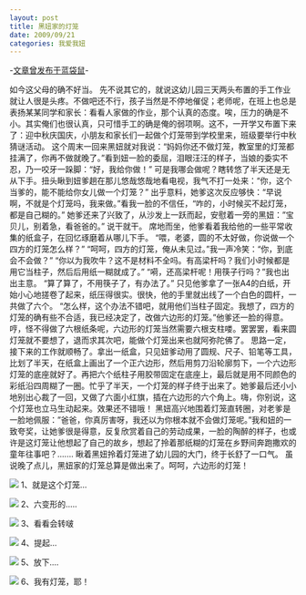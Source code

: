 ```yaml
---
layout: post
title: 黑妞家的灯笼
date: 2009/09/21
categories: 我爱我妞
---
```


-[文章曾发布于蓝袋鼠](http://landaishu.hi2net.com/home/blog_read.asp?id=4175&blogid=74862)-



 如今这父母的确不好当。
 先不说其它的，就说这幼儿园三天两头布置的手工作业就让人很是头疼。不做吧还不行，孩子当然是不停地催促；老师呢，在班上也总是表扬某某同学和家长：看看人家做的作业，那个认真的态度。唉，压力的确是不小。其实俺们也很认真，只可惜手工的确是俺的弱项啊。这不，一开学又布置下来了：迎中秋庆国庆，小朋友和家长们一起做个灯笼带到学校里来，班级要举行中秋猜谜活动。
 这个周末一回来黑妞就对我说：“妈妈你还不做灯笼，教室里的灯笼都挂满了，你再不做就晚了。”看到妞一脸的委屈，泪眼汪汪的样子，当娘的委实不忍，乃一咬牙一跺脚：“好，我给你做！”
 可是我哪会做呢？瞎转悠了半天还是无从下手。扭头瞅到妞爹趟在那儿悠哉悠哉地看电视，我气不打一处来：“你，这个当爹的，能不能给你女儿做一个灯笼？”
 出乎意料，她爹这次反应够快：“早说啊，不就是个灯笼吗，我来做。”看我一脸的不信任，“咋的，小时候买不起灯笼，都是自己糊的。”
 她爹还来了兴致了，从沙发上一跃而起，安慰着一旁的黑妞：”宝贝儿，别着急，看爸爸的。”
说干就干。
席地而坐，他爹看着我给他的一些平常收集的纸盒子，在回忆琢磨着从哪儿下手。
“喂，老婆，圆的不太好做，你说做一个四方的灯笼怎么样？”
“呵呵，四方的灯笼，俺从未见过。”我一声冷笑：“你，到底会不会做？”
“你以为我吹牛？这不是材料不全吗。有高梁杆吗？我们小时候都是用它当柱子，然后后用纸一糊就成了。”
 “嗬，还高梁杆呢！用筷子行吗？”我也出出主意。
 “算了算了，不用筷子了，有办法了。”
只见他爹拿了一张A4的白纸，开始小心地搓卷了起来，纸压得很实。很快，他的手里就出线了一个白色的圆杆，一共做了六个。
 “怎么样，这个办法不错吧，就用他们当柱子固定。我想了，四方的灯笼的确有些不合适，我已经决定了，改做六边形的灯笼。”他爹还一脸的得意。
 哼，怪不得做了六根纸条呢，六边形的灯笼当然需要六根支柱喽。罢罢罢，看来圆灯笼就不要想了，退而求其次吧，能做个灯笼出来也就阿弥陀佛了。
 思路一定，接下来的工作就顺畅了。拿出一纸盒，只见妞爹动用了圆规、尺子、铅笔等工具，比划了半天，在纸盒上画出了一个正六边形，然后用剪刀沿轮廓剪下，一个六边形灯笼的底座就好了。再把六个纸柱子用胶带固定在底座上，最后就是用不同颜色的彩纸沿四周糊了一圈。忙乎了半天，一个灯笼的样子终于出来了。她爹最后还小小地别出心裁了一回，又做了六面小红旗，插在六边形的六个角上。嗨，你别说，这个灯笼也立马生动起来。效果还不错哦！
 黑妞高兴地围着灯笼直转圈，对老爹是一脸地佩服：”爸爸，你真厉害呀，我还以为你根本就不会做灯笼呢。”我和妞的一致夸奖，让她爹很是得意，反复欣赏着自己的劳动成果，一脸的陶醉的样子，也或许是这灯笼让他想起了自己的故乡，想起了拎着那纸糊的灯笼在乡野间奔跑撒欢的童年往事吧？.......
 瞅着黑妞拎着灯笼进了幼儿园的大门，终于长舒了一口气。
虽说晚了点儿，黑妞家的灯笼总算是做出来了。呵呵，六边形的灯笼！

![](/heiniuniu_uploads/upload20083/2009920233622233.jpg)
1、就是这个灯笼...

![](/heiniuniu_uploads/upload20083/2009920233724767.jpg)
2、六变形的.....

![](/heiniuniu_uploads/upload20083/2009920234212458.jpg)
3、看看会转啵

![](/heiniuniu_uploads/upload20083/2009920234616520.jpg)
4、提起...

![](/heiniuniu_uploads/upload20083/2009920235255322.jpg)
5、放下....

![](/heiniuniu_uploads/upload20083/2009920235547255.jpg)
6、我有灯笼，耶！